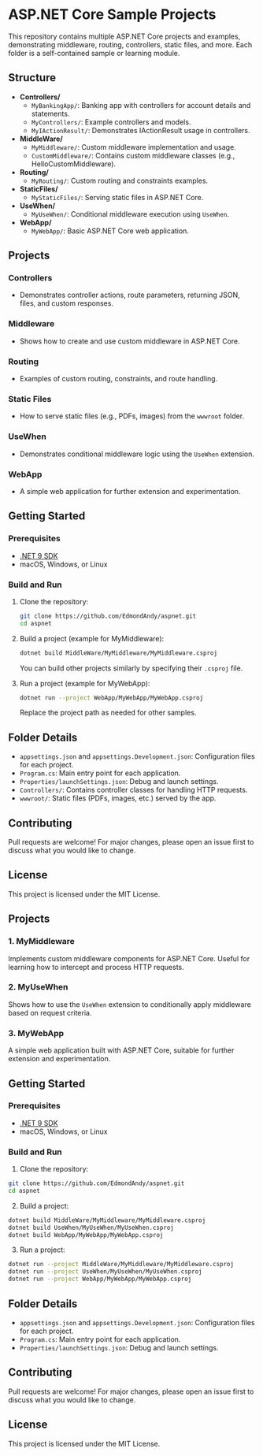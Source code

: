 # ASP.NET Core Sample Projects

This repository contains multiple ASP.NET Core projects and examples, demonstrating middleware, routing, controllers, static files, and more. Each folder is a self-contained sample or learning module.

## Structure

- **Controllers/**
  - `MyBankingApp/`: Banking app with controllers for account details and statements.
  - `MyControllers/`: Example controllers and models.
  - `MyIActionResult/`: Demonstrates IActionResult usage in controllers.
- **MiddleWare/**
  - `MyMiddleware/`: Custom middleware implementation and usage.
  - `CustomMiddleware/`: Contains custom middleware classes (e.g., HelloCustomMiddleware).
- **Routing/**
  - `MyRouting/`: Custom routing and constraints examples.
- **StaticFiles/**
  - `MyStaticFiles/`: Serving static files in ASP.NET Core.
- **UseWhen/**
  - `MyUseWhen/`: Conditional middleware execution using `UseWhen`.
- **WebApp/**
  - `MyWebApp/`: Basic ASP.NET Core web application.

## Projects

### Controllers
- Demonstrates controller actions, route parameters, returning JSON, files, and custom responses.

### Middleware
- Shows how to create and use custom middleware in ASP.NET Core.

### Routing
- Examples of custom routing, constraints, and route handling.

### Static Files
- How to serve static files (e.g., PDFs, images) from the `wwwroot` folder.

### UseWhen
- Demonstrates conditional middleware logic using the `UseWhen` extension.

### WebApp
- A simple web application for further extension and experimentation.

## Getting Started

### Prerequisites

- [.NET 9 SDK](https://dotnet.microsoft.com/download/dotnet/9.0)
- macOS, Windows, or Linux

### Build and Run

1. Clone the repository:

   ```sh
   git clone https://github.com/EdmondAndy/aspnet.git
   cd aspnet
   ```

2. Build a project (example for MyMiddleware):

   ```sh
   dotnet build MiddleWare/MyMiddleware/MyMiddleware.csproj
   ```

   You can build other projects similarly by specifying their `.csproj` file.

3. Run a project (example for MyWebApp):

   ```sh
   dotnet run --project WebApp/MyWebApp/MyWebApp.csproj
   ```

   Replace the project path as needed for other samples.

## Folder Details

- `appsettings.json` and `appsettings.Development.json`: Configuration files for each project.
- `Program.cs`: Main entry point for each application.
- `Properties/launchSettings.json`: Debug and launch settings.
- `Controllers/`: Contains controller classes for handling HTTP requests.
- `wwwroot/`: Static files (PDFs, images, etc.) served by the app.

## Contributing

Pull requests are welcome! For major changes, please open an issue first to discuss what you would like to change.

## License

This project is licensed under the MIT License.

## Projects


### 1. MyMiddleware

Implements custom middleware components for ASP.NET Core. Useful for learning how to intercept and process HTTP requests.

### 2. MyUseWhen

Shows how to use the `UseWhen` extension to conditionally apply middleware based on request criteria.

### 3. MyWebApp

A simple web application built with ASP.NET Core, suitable for further extension and experimentation.

## Getting Started


### Prerequisites

- [.NET 9 SDK](https://dotnet.microsoft.com/download/dotnet/9.0)
- macOS, Windows, or Linux

### Build and Run


1. Clone the repository:

  ```sh
  git clone https://github.com/EdmondAndy/aspnet.git
  cd aspnet
  ```

2. Build a project:

  ```sh
  dotnet build MiddleWare/MyMiddleware/MyMiddleware.csproj
  dotnet build UseWhen/MyUseWhen/MyUseWhen.csproj
  dotnet build WebApp/MyWebApp/MyWebApp.csproj
  ```

3. Run a project:

  ```sh
  dotnet run --project MiddleWare/MyMiddleware/MyMiddleware.csproj
  dotnet run --project UseWhen/MyUseWhen/MyUseWhen.csproj
  dotnet run --project WebApp/MyWebApp/MyWebApp.csproj
  ```

## Folder Details


- `appsettings.json` and `appsettings.Development.json`: Configuration files for each project.
- `Program.cs`: Main entry point for each application.
- `Properties/launchSettings.json`: Debug and launch settings.

## Contributing

Pull requests are welcome! For major changes, please open an issue first to discuss what you would like to change.

## License

This project is licensed under the MIT License.
